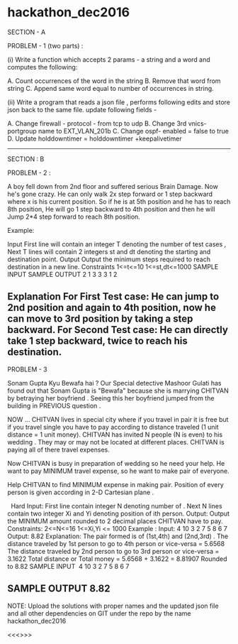 # hackathon_dec2016


SECTION - A

PROBLEM - 1 (two parts) : 

(i) Write a function which accepts 2 params - a string and a word and computes the following:

A. Count occurrences of the word in the string
B. Remove that word from string
C. Append same word equal to number of occurrences in string.


(ii) Write a program that reads a json file , performs following edits and store json back to the same file. update following fields - 

A. Change firewall - protocol - from tcp to udp
B. Change 3rd vnics- portgroup name to EXT_VLAN_201b
C. Change ospf- enabled = false to true 
D. Update holddowntimer = holddowntimer +keepalivetimer

-------------------------------------------------------------------------------------------------------------------------


SECTION : B

PROBLEM - 2 : 

A boy fell down from 2nd floor and suffered serious Brain Damage. Now he's gone crazy. He can only walk 2x step forward or 1 step backward where x is his current position. So if he is at 5th position and he has to reach 8th position, He will go 1 step backward to 4th position and then he will Jump 2*4 step forward to reach 8th position.

Example:

Input
First line will contain an integer T denoting the number of test cases ,
Next T lines will contain 2 integers st and dt denoting the starting and destination point.
Output
Output the minimum steps required to reach destination in a new line.
Constraints
1<=t<=10
1<=st,dt<=1000
SAMPLE INPUT   		SAMPLE OUTPUT
2
1 3				3
3 1				2

Explanation
For First Test case: He can jump to 2nd position and again to 4th position, now he can move to 3rd position by taking a step backward.
For Second Test case: He can directly take 1 step backward, twice to reach his destination.
-------------------------------------------------------------------------------------------------------------------------


PROBLEM - 3

Sonam Gupta Kyu Bewafa hai ?
Our Special detective Mashoor Gulati has found out that Sonam Gupta is "Bewafa" because she is marrying CHITVAN by betraying her boyfriend . Seeing this her boyfriend jumped from the building in PREVIOUS question .

NOW ... CHITVAN lives in special city where if you travel in pair it is free but if you travel single you have to pay according to distance traveled (1 unit distance = 1 unit money). CHITVAN has invited N people (N is even) to his wedding . They may or may not be located at different places. CHITVAN is paying all of there travel expenses.

Now CHITVAN is busy in preparation of wedding so he need your help. He want to pay MINIMUM travel expense, so he want to make pair of everyone.

Help CHITVAN to find MINIMUM expense in making pair. Position of every person is given according in 2-D Cartesian plane .

 
Hard
Input:
First line contain integer N denoting number of 	.
Next N lines contain two integer Xi and Yi denoting position of ith person.
Output:
Output the MINIMUM amount rounded to 2 decimal places CHITVAN have to pay.
Constraints:
2<=N<=16
1<=Xi,Yi <= 1000
Example :
Input:
4
10 3
2 7
5 8
6 7
Output:
8.82
Explanation:
The pair formed is of (1st,4th) and (2nd,3rd) .
The distance traveled by 1st person to go to 4th person or vice-versa = 5.6568
The distance traveled by 2nd person to go to 3rd person or vice-versa = 3.1622
Total distance or Total money = 5.6568 + 3.1622 = 8.81907
Rounded to 8.82
SAMPLE INPUT 
4
10 3
2 7
5 8
6 7

SAMPLE OUTPUT
8.82
-------------------------------------------------------------------------------------------------------------------------

NOTE:
Upload the solutions with proper names  and the updated json file and all other dependencies on GIT under the repo by the name hackathon_dec2016

<<<<END>>>>
